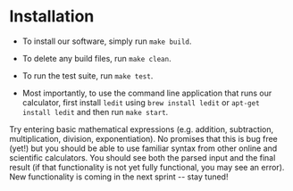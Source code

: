 # Installation

- To install our software, simply run `make build`.

- To delete any build files, run `make clean`.

- To run the test suite, run `make test`.

- Most importantly, to use the command line application that runs our calculator,
first install `ledit` using `brew install ledit` or `apt-get install ledit` and
then run `make start`. 

Try entering basic mathematical expressions (e.g. addition, subtraction,
multiplication, division, exponentiation). No promises that this is bug free
(yet!) but you should be able to use familiar syntax from other online and
scientific calculators. You should see both the parsed input and the final
result (if that functionality is not yet fully functional, you may see an error).
New functionality is coming in the next sprint -- stay tuned!